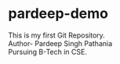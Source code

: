 # pardeep-demo
This is my first Git Repository.
<br>
Author- Pardeep Singh Pathania
<br>
Pursuing B-Tech in CSE.
